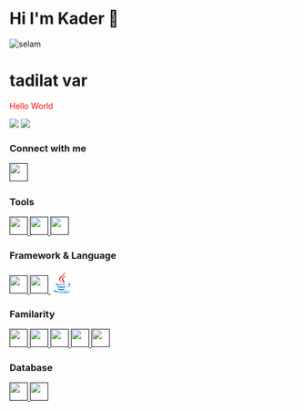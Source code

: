 # Hi I'm Kader 👋
![selam](https://i.giphy.com/media/3o8dp4AJDl5aI4qqI0/giphy.webp)

<h1> tadilat var  </h1>
<p style="color:red;background-color:white"> Hello World </p>

<p align="left">
  <img height="190" src="https://github-readme-stats.vercel.app/api?username=tutunamayanlar2021&show_icons=true&theme=dark" />
  <img height="190" src="https://github-readme-stats.vercel.app/api/top-langs/?username=tutunamayanlar2021&show_icons=true&theme=dark&langs_count=8" />
</p>

### **Connect with me**
<p align='left'>
</a> 
<a href=''>
<img height="32" width="32" src= " https://cdn.simpleicons.org/linkedin" />
</a>
</p>

### **Tools**
<p align='left'>
</a> 
<a href=''>
<img height="32" width="32" src= "https://cdn.simpleicons.org/visualstudiocode" />
</a>
<a href=''>
  
<img height="32" width="32" src= " https://cdn.simpleicons.org/xcode" />
</a>
<a href=''>

<img height="32" width="32" src= " https://cdn.simpleicons.org/androidstudio" />
</a>
</p>

### **Framework & Language**
<p align='left'>
</a> 
<a href=''>
<img height="32" width="32" src= " https://cdn.simpleicons.org/swift" />
</a>
</a> 
<a href=''>
<img height="32" width="32" src= " https://cdn.simpleicons.org/flutter" />
</a>
</a> 
<a href=''>
<img height="40" width="40" src= "https://raw.githubusercontent.com/devicons/devicon/master/icons/java/java-original.svg" />
</a>
</p>

### **Familarity**
<p align='left'>
</a> 
<a href=''>
<img height="32" width="32" src= " https://cdn.simpleicons.org/python" />
</a>
</a> 
<a href=''>
<img height="32" width="32" src= " https://cdn.simpleicons.org/csharp" />
</a>
</a> 
<a href=''>
<img height="32" width="32" src= "https://cdn.simpleicons.org/c++" />
</a>
<a href=''>
<img height="32" width="32" src= "https://cdn.simpleicons.org/selenium" />
</a>
</a>
<a href=''>
<img height="32" width="32" src= "https://cdn.simpleicons.org/postgresql" />
</a>
</p>

### **Database**
<p align='left'>
</a> 
<a href=''>
<img height="32" width="32" src= " https://cdn.simpleicons.org/firebase" />
</a>
</a> 
<a href=''>
<img height="32" width="32" src= " https://cdn.simpleicons.org/sqlite" />
</a>
</p>
